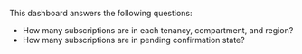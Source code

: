 This dashboard answers the following questions:

- How many subscriptions are in each tenancy, compartment, and region?
- How many subscriptions are in pending confirmation state?
